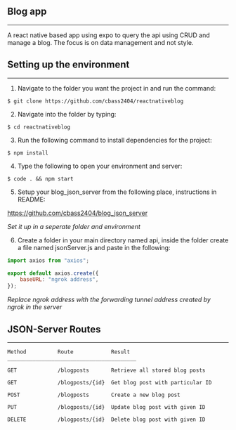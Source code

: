 ## Blog app

---

A react native based app using expo to query the api using CRUD and manage a blog. The focus is on data management and not style.

## Setting up the environment

---

1. Navigate to the folder you want the project in and run the command:

```
$ git clone https://github.com/cbass2404/reactnativeblog
```

2. Navigate into the folder by typing:

```
$ cd reactnativeblog
```

3. Run the following command to install dependencies for the project:

```
$ npm install
```

4. Type the following to open your environment and server:

```
$ code . && npm start
```

5. Setup your blog_json_server from the following place, instructions in README:

https://github.com/cbass2404/blog_json_server

_Set it up in a seperate folder and environment_

6. Create a folder in your main directory named api, inside the folder create a file named jsonServer.js and paste in the following:

```javascript
import axios from "axios";

export default axios.create({
    baseURL: "ngrok address",
});
```

_Replace ngrok address with the forwarding tunnel address created by ngrok in the server_

## JSON-Server Routes

---

```
Method          Route            Result
_________________________________________

GET             /blogposts       Retrieve all stored blog posts

GET             /blogposts/{id}  Get blog post with particular ID

POST            /blogposts       Create a new blog post

PUT             /blogposts/{id}  Update blog post with given ID

DELETE          /blogposts/{id}  Delete blog post with given ID
```

